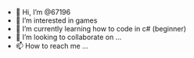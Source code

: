 - 👋 Hi, I’m @67196
- 👀 I’m interested in games
- 🌱 I’m currently learning how to code in c# (beginner)
- 💞️ I’m looking to collaborate on ...
- 📫 How to reach me ...

<!---
67196/67196 is a ✨ special ✨ repository because its `README.md` (this file) appears on your GitHub profile.
You can click the Preview link to take a look at your changes.
--->
